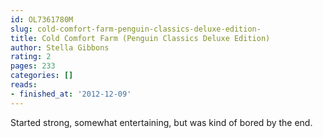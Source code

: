 ```yaml
---
id: OL7361780M
slug: cold-comfort-farm-penguin-classics-deluxe-edition-
title: Cold Comfort Farm (Penguin Classics Deluxe Edition)
author: Stella Gibbons
rating: 2
pages: 233
categories: []
reads:
- finished_at: '2012-12-09'
---
```

Started strong, somewhat entertaining, but was kind of bored by the end.
